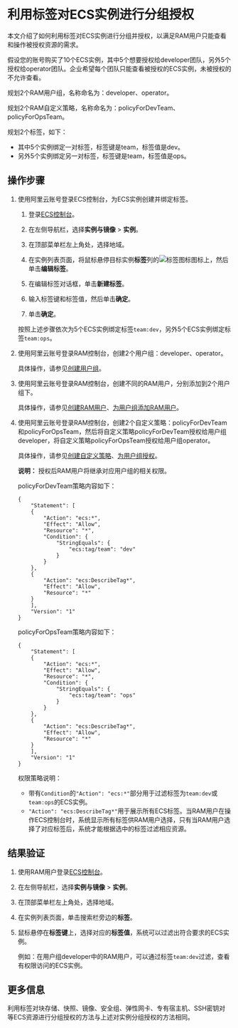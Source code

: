 # 利用标签对ECS实例进行分组授权

本文介绍了如何利用标签对ECS实例进行分组并授权，以满足RAM用户只能查看和操作被授权资源的需求。

假设您的账号购买了10个ECS实例，其中5个想要授权给developer团队，另外5个授权给operator团队。企业希望每个团队只能查看被授权的ECS实例，未被授权的不允许查看。

规划2个RAM用户组，名称命名为：developer、operator。

规划2个RAM自定义策略，名称命名为：policyForDevTeam、policyForOpsTeam。

规划2个标签，如下：

-   其中5个实例绑定一对标签，标签键是team，标签值是dev。
-   另外5个实例绑定另一对标签，标签键是team，标签值是ops。

## 操作步骤

1.  使用阿里云账号登录ECS控制台，为ECS实例创建并绑定标签。

    1.  登录[ECS控制台](https://ecs.console.aliyun.com)。

    2.  在左侧导航栏，选择**实例与镜像** \> **实例**。

    3.  在顶部菜单栏左上角处，选择地域。

    4.  在实例列表页面，将鼠标悬停目标实例**标签**列的![标签图标](https://static-aliyun-doc.oss-accelerate.aliyuncs.com/assets/img/zh-CN/0608559951/p67422.png)图标上，然后单击**编辑标签**。

    5.  在编辑标签对话框，单击**新建标签**。

    6.  输入标签键和标签值，然后单击**确定**。

    7.  单击**确定**。

    按照上述步骤依次为5个ECS实例绑定标签`team:dev`，另外5个ECS实例绑定标签`team:ops`。

2.  使用阿里云账号登录RAM控制台，创建2个用户组：developer、operator。

    具体操作，请参见[创建用户组](/intl.zh-CN/用户组管理/创建用户组.md)。

3.  使用阿里云账号登录RAM控制台，创建不同的RAM用户，分别添加到2个用户组下。

    具体操作，请参见[创建RAM用户](/intl.zh-CN/用户管理/基本操作/创建RAM用户.md)、[为用户组添加RAM用户](/intl.zh-CN/用户组管理/为用户组添加RAM用户.md)。

4.  使用阿里云账号登录RAM控制台，创建2个自定义策略：policyForDevTeam和policyForOpsTeam，然后将自定义策略policyForDevTeam授权给用户组developer，将自定义策略policyForOpsTeam授权给用户组operator。

    具体操作，请参见[创建自定义策略](/intl.zh-CN/权限策略管理/自定义策略/创建自定义策略.md)、[为用户组授权](/intl.zh-CN/用户组管理/为用户组授权.md)。

    **说明：** 授权后RAM用户将继承对应用户组的相关权限。

    policyForDevTeam策略内容如下：

    ```
    {
        "Statement": [
        {
            "Action": "ecs:*",
            "Effect": "Allow",
            "Resource": "*",
            "Condition": {
                "StringEquals": {
                    "ecs:tag/team": "dev"
                }
            }
        },
        {
            "Action": "ecs:DescribeTag*",
            "Effect": "Allow",
            "Resource": "*"
        }
        ],
        "Version": "1"
    }
    ```

    policyForOpsTeam策略内容如下：

    ```
    {
        "Statement": [
        {
            "Action": "ecs:*",
            "Effect": "Allow",
            "Resource": "*",
            "Condition": {
                "StringEquals": {
                    "ecs:tag/team": "ops"
                }
            }
        },
        {
            "Action": "ecs:DescribeTag*",
            "Effect": "Allow",
            "Resource": "*"
        }
        ],
        "Version": "1"
    }
    ```

    权限策略说明：

    -   带有`Condition`的`"Action": "ecs:*"`部分用于过滤标签为`team:dev`或`team:ops`的ECS实例。
    -   `"Action": "ecs:DescribeTag*"`用于展示所有ECS标签。当RAM用户在操作ECS控制台时，系统显示所有标签供RAM用户选择，只有当RAM用户选择了对应标签后，系统才能根据选中的标签过滤相应资源。

## 结果验证

1.  使用RAM用户登录[ECS控制台](https://ecs.console.aliyun.com)。

2.  在左侧导航栏，选择**实例与镜像** \> **实例**。

3.  在顶部菜单栏左上角处，选择地域。

4.  在实例列表页面，单击搜索栏旁边的**标签**。

5.  鼠标悬停在**标签键**上，选择对应的**标签值**，系统可以过滤出符合要求的ECS实例。

    例如：在用户组developer中的RAM用户，可以通过标签`team:dev`过滤，查看有权限访问的ECS实例。


## 更多信息

利用标签对块存储、快照、镜像、安全组、弹性网卡、专有宿主机、SSH密钥对等ECS资源进行分组授权的方法与上述对实例分组授权的方法相同。


